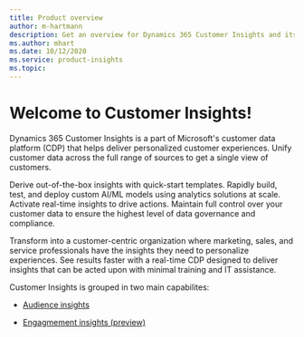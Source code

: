 ```yaml
---
title: Product overview
author: m-hartmann
description: Get an overview for Dynamics 365 Customer Insights and its capabilites.
ms.author: mhart
ms.date: 10/12/2020
ms.service: product-insights
ms.topic: 
---
```


# Welcome to Customer Insights!

Dynamics 365 Customer Insights is a part of Microsoft's customer data platform (CDP) that helps deliver personalized customer experiences. Unify customer data across the full range of sources to get a single view of customers. 

Derive out-of-the-box insights with quick-start templates. Rapidly build, test, and deploy custom AI/ML models using analytics solutions at scale. Activate real-time insights to drive actions. Maintain full control over your customer data to ensure the highest level of data governance and compliance. 

Transform into a customer-centric organization where marketing, sales, and service professionals have the insights they need to personalize experiences. See results faster with a real-time CDP designed to deliver insights that can be acted upon with minimal training and IT assistance. 

Customer Insights is grouped in two main capabilites: 

- [Audience insights](audience-insights/index.yml)

- [Engagmement insights (preview)](engagement-insights/index.md)
